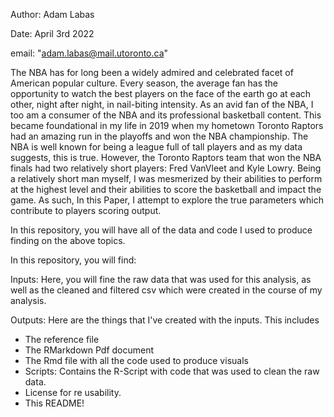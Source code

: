 Author: Adam Labas

Date: April 3rd 2022

email: "adam.labas@mail.utoronto.ca"

The NBA has for long been a widely admired and celebrated facet of American popular culture. Every season, the average fan has the opportunity to watch the best players on the face of the earth go at each other, night after night, in nail-biting intensity. As an avid fan of the NBA, I too am a consumer of the NBA and its professional basketball content. This became foundational in my life in 2019 when my hometown Toronto Raptors had an amazing run in the playoffs and won the NBA championship. The NBA is well known for being a league full of tall players and as my data suggests, this is true. However, the Toronto Raptors team that won the NBA finals had two relatively short players: Fred VanVleet and Kyle Lowry. Being a relatively short man myself, I was mesmerized by their abilities to perform at the highest level and their abilities to score the basketball and impact the game. As such, In this Paper, I attempt to explore the true parameters which contribute to players scoring output.

In this repository, you will have all of the data and code I used to produce finding on the above topics.

In this repository, you will find:

Inputs: Here, you will fine the raw data that was used for this analysis, as well as the cleaned and filtered csv which were created in the course of my analysis.

Outputs: Here are the things that I've created with the inputs. This includes
- The reference file
- The RMarkdown Pdf document
- The Rmd file with all the code used to produce visuals
- Scripts: Contains the R-Script with code that was used to clean the raw data.
- License for re usability.
- This README!
